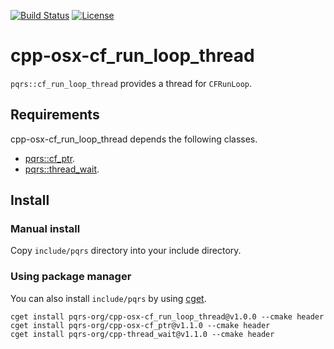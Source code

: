 [![Build Status](https://travis-ci.org/pqrs-org/cpp-osx-cf_run_loop_thread.svg?branch=master)](https://travis-ci.org/pqrs-org/cpp-osx-cf_run_loop_thread)
[![License](https://img.shields.io/badge/license-Boost%20Software%20License-blue.svg)](https://github.com/pqrs-org/cpp-osx-cf_run_loop_thread/blob/master/LICENSE.md)

# cpp-osx-cf_run_loop_thread

`pqrs::cf_run_loop_thread` provides a thread for `CFRunLoop`.

## Requirements

cpp-osx-cf_run_loop_thread depends the following classes.

- [pqrs::cf_ptr](https://github.com/pqrs-org/cpp-osx-cf_ptr).
- [pqrs::thread_wait](https://github.com/pqrs-org/cpp-thread_wait).

## Install

### Manual install

Copy `include/pqrs` directory into your include directory.

### Using package manager

You can also install `include/pqrs` by using [cget](https://github.com/pfultz2/cget).

```shell
cget install pqrs-org/cpp-osx-cf_run_loop_thread@v1.0.0 --cmake header
cget install pqrs-org/cpp-osx-cf_ptr@v1.1.0 --cmake header
cget install pqrs-org/cpp-thread_wait@v1.1.0 --cmake header
```
